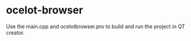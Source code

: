 # ocelot-browser

Use the main.cpp and ocelotbrowser.pro to build and run the project in QT creator.
